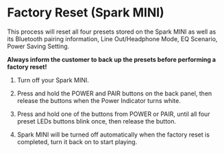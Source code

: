# Factory Reset (Spark MINI)

This process will reset all four presets stored on the Spark MINI as well as its Bluetooth pairing information, Line Out/Headphone Mode, EQ Scenario, Power Saving Setting.

**Always inform the customer to back up the presets before performing a factory reset!**

1. Turn off your Spark MINI.

2. Press and hold the POWER and PAIR buttons on the back panel, then release the buttons when the Power Indicator turns white.

3. Press and hold one of the buttons from POWER or PAIR, until all four preset LEDs buttons blink once, then release the button.

4. Spark MINI will be turned off automatically when the factory reset is completed, turn it back on to start playing.
